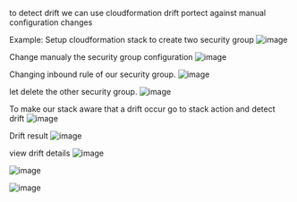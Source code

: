 to detect drift we can use cloudformation drift
portect against manual configuration changes 

Example:
Setup cloudformation stack to create two security group 
![image](https://github.com/VietTheBarbarian/AWS-Security-Stuff/assets/56415307/107b302e-fe7d-45f7-811d-fd722b460378)

Change manualy the security group configuration
![image](https://github.com/VietTheBarbarian/AWS-Security-Stuff/assets/56415307/f1ce8bab-8323-46a3-ad59-69235773e201)

Changing inbound rule of our security group.
![image](https://github.com/VietTheBarbarian/AWS-Security-Stuff/assets/56415307/6343b8fc-3039-4992-b578-9f64814cfe7f)

let delete the other security group.
![image](https://github.com/VietTheBarbarian/AWS-Security-Stuff/assets/56415307/20086963-0c02-4e33-a0dc-86394f89eab6)

To make our stack aware that a drift occur go to stack action and detect drift 
![image](https://github.com/VietTheBarbarian/AWS-Security-Stuff/assets/56415307/ec886cc1-3434-44c3-9921-98d8bf8dfdf0)

Drift result
![image](https://github.com/VietTheBarbarian/AWS-Security-Stuff/assets/56415307/b4e84a64-0ae0-451b-85cf-c354938dfb3a)

view drift details
![image](https://github.com/VietTheBarbarian/AWS-Security-Stuff/assets/56415307/aec70ac4-dc14-4a8d-9b85-95e67f5e44ff)

![image](https://github.com/VietTheBarbarian/AWS-Security-Stuff/assets/56415307/18fae75c-e48a-400b-86b3-f8860201dbd9)

![image](https://github.com/VietTheBarbarian/AWS-Security-Stuff/assets/56415307/9d243213-2cf8-4393-811c-53baa83117c3)
